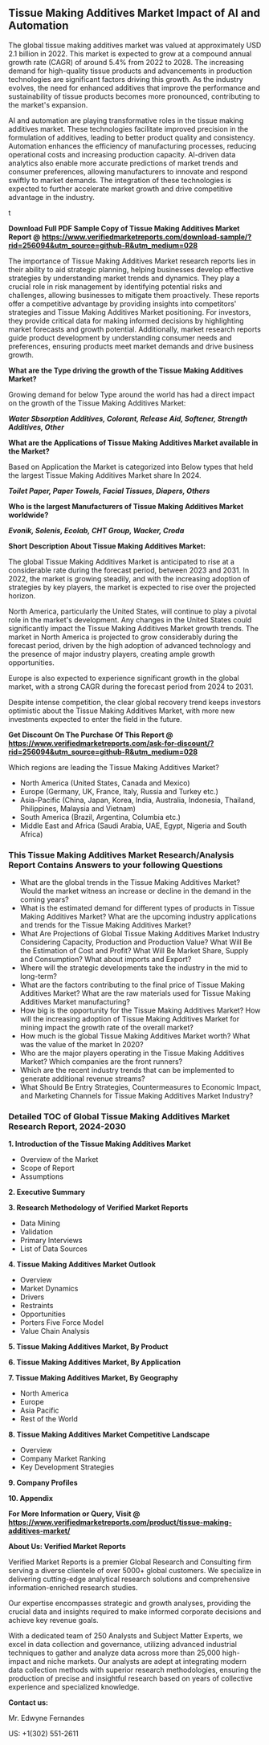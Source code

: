 <h2>Tissue Making Additives Market Impact of AI and Automation</h2><p>The global tissue making additives market was valued at approximately USD 2.1 billion in 2022. This market is expected to grow at a compound annual growth rate (CAGR) of around 5.4% from 2022 to 2028. The increasing demand for high-quality tissue products and advancements in production technologies are significant factors driving this growth. As the industry evolves, the need for enhanced additives that improve the performance and sustainability of tissue products becomes more pronounced, contributing to the market's expansion.</p><p>AI and automation are playing transformative roles in the tissue making additives market. These technologies facilitate improved precision in the formulation of additives, leading to better product quality and consistency. Automation enhances the efficiency of manufacturing processes, reducing operational costs and increasing production capacity. AI-driven data analytics also enable more accurate predictions of market trends and consumer preferences, allowing manufacturers to innovate and respond swiftly to market demands. The integration of these technologies is expected to further accelerate market growth and drive competitive advantage in the industry.</p>t</p><p id="" class=""><strong>Download Full PDF Sample Copy of Tissue Making Additives Market Report @ <a href="https://www.verifiedmarketreports.com/download-sample/?rid=256094&utm_source=github-R&utm_medium=028" target="_blank">https://www.verifiedmarketreports.com/download-sample/?rid=256094&utm_source=github-R&utm_medium=028</a></strong></p><p>The importance of&nbsp;Tissue Making Additives Market research reports lies in their ability to aid strategic planning, helping businesses develop effective strategies by understanding market trends and dynamics. They play a crucial role in risk management by identifying potential risks and challenges, allowing businesses to mitigate them proactively. These reports offer a competitive advantage by providing insights into competitors' strategies and Tissue Making Additives Market positioning. For investors, they provide critical data for making informed decisions by highlighting market forecasts and growth potential. Additionally, market research reports guide product development by understanding consumer needs and preferences, ensuring products meet market demands and drive business growth.</p><p><strong>What are the&nbsp;Type driving the growth of the Tissue Making Additives Market?</strong></p><p id="" class="">Growing demand for below Type around the world has had a direct impact on the growth of the Tissue Making Additives Market:</p><em><strong>Water Sbsorption Additives, Colorant, Release Aid, Softener, Strength Additives, Other</strong></em></p><strong>What are the&nbsp;Applications&nbsp;of Tissue Making Additives Market available in the Market?</strong></p><p id="" class="">Based on Application the Market is categorized into Below types that held the largest Tissue Making Additives Market share In 2024.</p><em><strong>Toilet Paper, Paper Towels, Facial Tissues, Diapers, Others</strong></em></p><strong>Who is the largest Manufacturers of Tissue Making Additives Market worldwide?</strong></p><p><em><strong>Evonik, Solenis, Ecolab, CHT Group, Wacker, Croda</strong></em></p><p id="" class=""><strong>Short Description About Tissue Making Additives Market:</strong></p><p>The global Tissue Making Additives Market is anticipated to rise at a considerable rate during the forecast period, between 2023 and 2031. In 2022, the market is growing steadily, and with the increasing adoption of strategies by key players, the market is expected to rise over the projected horizon.</p><p>North America, particularly the United States, will continue to play a pivotal role in the market's development. Any changes in the United States could significantly impact the Tissue Making Additives Market growth trends. The market in North America is projected to grow considerably during the forecast period, driven by the high adoption of advanced technology and the presence of major industry players, creating ample growth opportunities.</p><p>Europe is also expected to experience significant growth in the global market, with a strong CAGR during the forecast period from 2024 to 2031.</p><p>Despite intense competition, the clear global recovery trend keeps investors optimistic about the Tissue Making Additives Market, with more new investments expected to enter the field in the future.</p><p id="" class=""><strong>Get Discount On The Purchase Of This Report @ <a href="https://www.verifiedmarketreports.com/ask-for-discount/?rid=256094&utm_source=github-R&utm_medium=028" target="_blank">https://www.verifiedmarketreports.com/ask-for-discount/?rid=256094&utm_source=github-R&utm_medium=028</a></strong></p>Which regions are leading the Tissue Making Additives Market?</p><ul><li>North America (United States, Canada and Mexico)</li><li>Europe (Germany, UK, France, Italy, Russia and Turkey etc.)</li><li>Asia-Pacific (China, Japan, Korea, India, Australia, Indonesia, Thailand, Philippines, Malaysia and Vietnam)</li><li>South America (Brazil, Argentina, Columbia etc.)</li><li>Middle East and Africa (Saudi Arabia, UAE, Egypt, Nigeria and South Africa)</li></ul><h3 id="" class="">This Tissue Making Additives Market Research/Analysis Report Contains Answers to your following Questions</h3><ul><li>What are the global trends in the Tissue Making Additives Market? Would the market witness an increase or decline in the demand in the coming years?</li><li>What is the estimated demand for different types of products in Tissue Making Additives Market? What are the upcoming industry applications and trends for the Tissue Making Additives Market?</li><li>What Are Projections of Global Tissue Making Additives Market Industry Considering Capacity, Production and Production Value? What Will Be the Estimation of Cost and Profit? What Will Be Market Share, Supply and Consumption? What about imports and Export?</li><li>Where will the strategic developments take the industry in the mid to long-term?</li><li>What are the factors contributing to the final price of Tissue Making Additives Market? What are the raw materials used for Tissue Making Additives Market manufacturing?</li><li>How big is the opportunity for the Tissue Making Additives Market? How will the increasing adoption of Tissue Making Additives Market for mining impact the growth rate of the overall market?</li><li>How much is the global Tissue Making Additives Market worth? What was the value of the market In 2020?</li><li>Who are the major players operating in the Tissue Making Additives Market? Which companies are the front runners?</li><li>Which are the recent industry trends that can be implemented to generate additional revenue streams?</li><li>What Should Be Entry Strategies, Countermeasures to Economic Impact, and Marketing Channels for Tissue Making Additives Market Industry?</li></ul><h3 id="" class="">Detailed TOC of Global Tissue Making Additives Market Research Report, 2024-2030</h3><p id="" class=""><strong>1. Introduction of the Tissue Making Additives Market</strong></p><ul><li>Overview of the Market</li><li>Scope of Report</li><li>Assumptions</li></ul><p id="" class=""><strong>2. Executive Summary</strong></p><p id="" class=""><strong>3. Research Methodology of Verified Market Reports</strong></p><ul><li>Data Mining</li><li>Validation</li><li>Primary Interviews</li><li>List of Data Sources</li></ul><p id="" class=""><strong>4. Tissue Making Additives Market Outlook</strong></p><ul><li>Overview</li><li>Market Dynamics</li><li>Drivers</li><li>Restraints</li><li>Opportunities</li><li>Porters Five Force Model</li><li>Value Chain Analysis</li></ul><p id="" class=""><strong>5. Tissue Making Additives Market, By Product</strong></p><p id="" class=""><strong>6. Tissue Making Additives Market, By Application</strong></p><p id="" class=""><strong>7. Tissue Making Additives Market, By Geography</strong></p><ul><li>North America</li><li>Europe</li><li>Asia Pacific</li><li>Rest of the World</li></ul><p id="" class=""><strong>8. Tissue Making Additives Market Competitive Landscape</strong></p><ul><li>Overview</li><li>Company Market Ranking</li><li>Key Development Strategies</li></ul><p id="" class=""><strong>9. Company Profiles</strong></p><p id="" class=""><strong>10. Appendix</strong></p><p id="" class=""><strong>For More Information or Query, Visit @ <a href="https://www.verifiedmarketreports.com/product/tissue-making-additives-market/" target="_blank">https://www.verifiedmarketreports.com/product/tissue-making-additives-market/</a></strong></p><p id="" class=""><strong>About Us: Verified Market Reports</strong></p><p id="" class="">Verified Market Reports is a premier Global Research and Consulting firm serving a diverse clientele of over 5000+ global customers. We specialize in delivering cutting-edge analytical research solutions and comprehensive information-enriched research studies.</p><p id="" class="">Our expertise encompasses strategic and growth analyses, providing the crucial data and insights required to make informed corporate decisions and achieve key revenue goals.</p><p id="" class="">With a dedicated team of 250 Analysts and Subject Matter Experts, we excel in data collection and governance, utilizing advanced industrial techniques to gather and analyze data across more than 25,000 high-impact and niche markets. Our analysts are adept at integrating modern data collection methods with superior research methodologies, ensuring the production of precise and insightful research based on years of collective experience and specialized knowledge.</p><p id="" class=""><strong>Contact us:</strong></p><p id="" class="">Mr. Edwyne Fernandes</p><p id="" class="">US: +1(302) 551-2611</p>